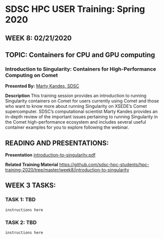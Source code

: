 # SDSC HPC USER Training:  Spring 2020
## WEEK 8: 02/21/2020

## TOPIC: Containers for CPU and GPU computing
### Introduction to Singularity: Containers for High-Performance Computing on Comet

**Presented By:**  [Marty Kandes, SDSC](https://hpc-students.sdsc.edu/instr_bios/martin_kandes.html)

**Description**
This training session provides an introduction to running Singularity containers on Comet for users currently using Comet and those who want to know more about running Singularity on XSEDE’s Comet supercomputer. SDSC’s computational scientist Marty Kandes provides an in-depth review of the important issues pertaining to running Singularity in the Comet high-performance ecosystem and includes several useful container examples for you to explore following the webinar.

## READING AND PRESENTATIONS:

**Presentation** 
[introduction-to-singularity.pdf](./introduction-to-singularity.pdf)

**Related Training Material** 
https://github.com/sdsc-hpc-students/hpc-training-2020/tree/master/week8/introduction-to-singularity


## WEEK 3 TASKS:
### TASK 1:  TBD

```
instructions here
```

### TASK 2:  TBD
```
instructions here
```

